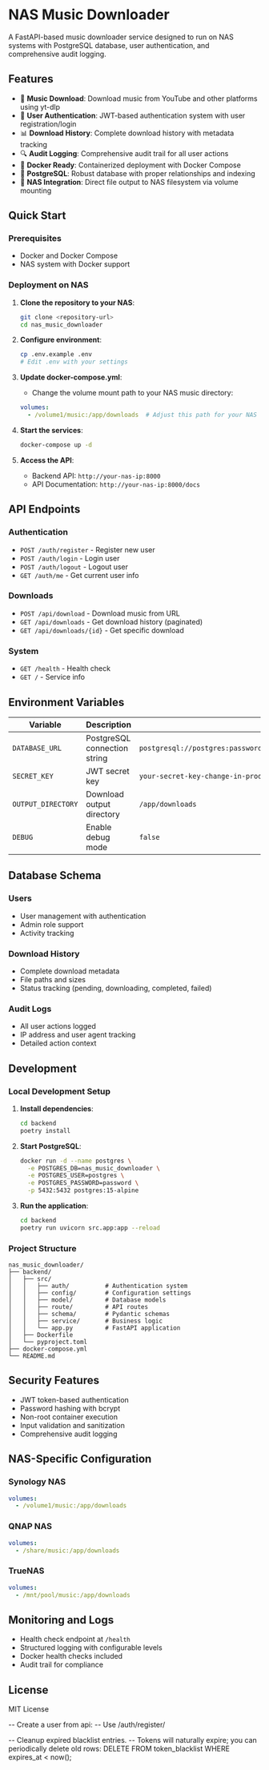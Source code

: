 # NAS Music Downloader

A FastAPI-based music downloader service designed to run on NAS systems with PostgreSQL database, user authentication, and comprehensive audit logging.

## Features

- 🎵 **Music Download**: Download music from YouTube and other platforms using yt-dlp
- 🔐 **User Authentication**: JWT-based authentication system with user registration/login
- 📊 **Download History**: Complete download history with metadata tracking
- 🔍 **Audit Logging**: Comprehensive audit trail for all user actions
- 🐳 **Docker Ready**: Containerized deployment with Docker Compose
- 💾 **PostgreSQL**: Robust database with proper relationships and indexing
- 📁 **NAS Integration**: Direct file output to NAS filesystem via volume mounting

## Quick Start

### Prerequisites
- Docker and Docker Compose
- NAS system with Docker support

### Deployment on NAS

1. **Clone the repository to your NAS**:
   ```bash
   git clone <repository-url>
   cd nas_music_downloader
   ```

2. **Configure environment**:
   ```bash
   cp .env.example .env
   # Edit .env with your settings
   ```

3. **Update docker-compose.yml**:
   - Change the volume mount path to your NAS music directory:
   ```yaml
   volumes:
     - /volume1/music:/app/downloads  # Adjust this path for your NAS
   ```

4. **Start the services**:
   ```bash
   docker-compose up -d
   ```

5. **Access the API**:
   - Backend API: `http://your-nas-ip:8000`
   - API Documentation: `http://your-nas-ip:8000/docs`

## API Endpoints

### Authentication
- `POST /auth/register` - Register new user
- `POST /auth/login` - Login user
- `POST /auth/logout` - Logout user
- `GET /auth/me` - Get current user info

### Downloads
- `POST /api/download` - Download music from URL
- `GET /api/downloads` - Get download history (paginated)
- `GET /api/downloads/{id}` - Get specific download

### System
- `GET /health` - Health check
- `GET /` - Service info

## Environment Variables

| Variable | Description | Default |
|----------|-------------|---------|
| `DATABASE_URL` | PostgreSQL connection string | `postgresql://postgres:password@localhost:5432/nas_music_downloader` |
| `SECRET_KEY` | JWT secret key | `your-secret-key-change-in-production` |
| `OUTPUT_DIRECTORY` | Download output directory | `/app/downloads` |
| `DEBUG` | Enable debug mode | `false` |

## Database Schema

### Users
- User management with authentication
- Admin role support
- Activity tracking

### Download History
- Complete download metadata
- File paths and sizes
- Status tracking (pending, downloading, completed, failed)

### Audit Logs
- All user actions logged
- IP address and user agent tracking
- Detailed action context

## Development

### Local Development Setup

1. **Install dependencies**:
   ```bash
   cd backend
   poetry install
   ```

2. **Start PostgreSQL**:
   ```bash
   docker run -d --name postgres \
     -e POSTGRES_DB=nas_music_downloader \
     -e POSTGRES_USER=postgres \
     -e POSTGRES_PASSWORD=password \
     -p 5432:5432 postgres:15-alpine
   ```

3. **Run the application**:
   ```bash
   cd backend
   poetry run uvicorn src.app:app --reload
   ```

### Project Structure
```
nas_music_downloader/
├── backend/
│   ├── src/
│   │   ├── auth/          # Authentication system
│   │   ├── config/        # Configuration settings
│   │   ├── model/         # Database models
│   │   ├── route/         # API routes
│   │   ├── schema/        # Pydantic schemas
│   │   ├── service/       # Business logic
│   │   └── app.py         # FastAPI application
│   ├── Dockerfile
│   └── pyproject.toml
├── docker-compose.yml
└── README.md
```

## Security Features

- JWT token-based authentication
- Password hashing with bcrypt
- Non-root container execution
- Input validation and sanitization
- Comprehensive audit logging

## NAS-Specific Configuration

### Synology NAS
```yaml
volumes:
  - /volume1/music:/app/downloads
```

### QNAP NAS
```yaml
volumes:
  - /share/music:/app/downloads
```

### TrueNAS
```yaml
volumes:
  - /mnt/pool/music:/app/downloads
```

## Monitoring and Logs

- Health check endpoint at `/health`
- Structured logging with configurable levels
- Docker health checks included
- Audit trail for compliance

## License

MIT License


-- Create a user from api:
-- Use /auth/register/

-- Cleanup expired blacklist entries.
-- Tokens will naturally expire; you can periodically delete old rows:
DELETE FROM token_blacklist WHERE expires_at < now();